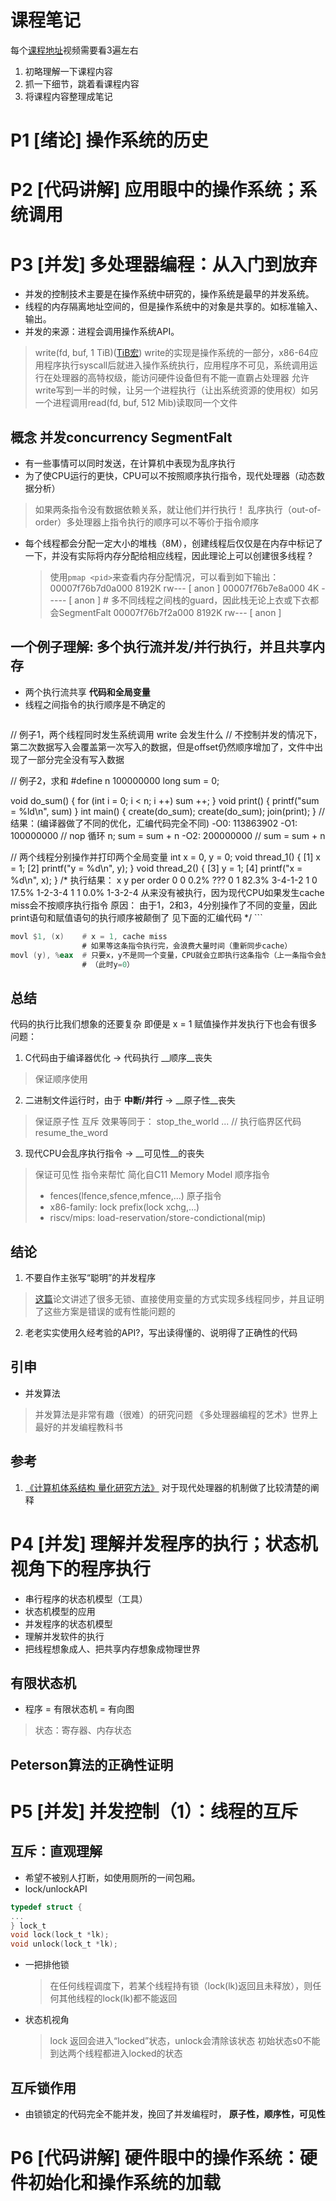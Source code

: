 # 课程笔记
每个[课程地址](https://www.bilibili.com/video/BV1N741177F5?p=3)视频需要看3遍左右
1. 初略理解一下课程内容
2. 抓一下细节，跳着看课程内容
3. 将课程内容整理成笔记

# P1 [绪论] 操作系统的历史

# P2 [代码讲解] 应用眼中的操作系统；系统调用

# P3 [并发] 多处理器编程：从入门到放弃
- 并发的控制技术主要是在操作系统中研究的，操作系统是最早的并发系统。
- 线程的内存隔离地址空间的，但是操作系统中的对象是共享的。如标准输入、输出。 
- 并发的来源：进程会调用操作系统API。
> write(fd, buf, 1 TiB)([TiB宏](?))
> write的实现是操作系统的一部分，x86-64应用程序执行syscall后就进入操作系统执行，应用程序不可见，系统调用运行在处理器的高特权级，能访问硬件设备但有不能一直霸占处理器
> 允许write写到一半的时候，让另一个进程执行（让出系统资源的使用权）如另一个进程调用read(fd, buf, 512 Mib)读取同一个文件

## 概念 并发concurrency SegmentFalt
- 有一些事情可以同时发送，在计算机中表现为乱序执行
- 为了使CPU运行的更快，CPU可以不按照顺序执行指令，现代处理器（动态数据分析）
> 如果两条指令没有数据依赖关系，就让他们并行执行！
> 乱序执行（out-of-order）多处理器上指令执行的顺序可以不等价于指令顺序
- 每个线程都会分配一定大小的堆栈（8M），创建线程后仅仅是在内存中标记了一下，并没有实际将内存分配给相应线程，因此理论上可以创建很多线程 ?
    > 使用`pmap <pid>`来查看内存分配情况，可以看到如下输出：
    > 00007f76b7d0a000   8192K rw---   [ anon ]
    > 00007f76b7e8a000      4K -----   [ anon ]  # 多不同线程之间栈的guard，因此栈无论上衣或下衣都会SegmentFalt
    > 00007f76b7f2a000   8192K rw---   [ anon ]


## 一个例子理解: 多个执行流并发/并行执行，并且共享内存
- 两个执行流共享 __代码和全局变量__
- 线程之间指令的执行顺序是不确定的
    ```c
// 例子1，两个线程同时发生系统调用 write 会发生什么
// 不控制并发的情况下，第二次数据写入会覆盖第一次写入的数据，但是offset仍然顺序增加了，文件中出现了一部分完全没有写入数据


// 例子2，求和
#define n 100000000
long sum = 0;

void do_sum() { for (int i = 0; i < n; i ++) sum ++; }
void print() { printf("sum = %ld\n", sum) }
int main() {
    create(do_sum);
    create(do_sum);
    join(print);
}
// 结果：(编译器做了不同的优化，汇编代码完全不同)
-O0: 113863902
-O1: 100000000 // nop 循环 n; sum = sum + n
-O2: 200000000 // sum = sum + n

// 两个线程分别操作并打印两个全局变量
int x = 0, y = 0;
void thread_1() {
    [1] x = 1;
    [2] printf("y = %d\n", y);
}
void thread_2() {
    [3] y = 1;
    [4] printf("x = %d\n", x);
}
/* 执行结果：
x   y   per   order
0   0   0.2%  ???
0   1   82.3% 3-4-1-2
1   0   17.5% 1-2-3-4
1   1   0.0%  1-3-2-4 从来没有被执行，因为现代CPU如果发生cache miss会不按顺序执行指令
原因：
由于1，2和3，4分别操作了不同的变量，因此print语句和赋值语句的执行顺序被颠倒了
见下面的汇编代码
*/
    ```
```asm
movl $1, (x)    # x = 1, cache miss
                # 如果等这条指令执行完，会浪费大量时间（重新同步cache）
movl (y), %eax  # 只要x，y不是同一个变量，CPU就会立即执行这条指令（上一条指令会放入某个队列）
                # （此时y=0）
```
## 总结
代码的执行比我们想象的还要复杂 即便是 x = 1 赋值操作并发执行下也会有很多问题：
1. C代码由于编译器优化 -> 代码执行 __顺序__丧失
> 保证顺序使用
2. 二进制文件运行时，由于 __中断/并行__ -> __原子性__丧失
> 保证原子性 互斥 效果等同于：
> stop_the_world
> ...  // 执行临界区代码
> resume_the_word
3. 现代CPU会乱序执行指令 -> __可见性__的丧失
> 保证可见性 指令来帮忙 简化自C11 Memory Model
> 顺序指令 
> - fences(lfence,sfence,mfence,...)
> 原子指令 
> - x86-family: lock prefix(lock xchg,...)
> - riscv/mips: load-reservation/store-condictional(mip)
## 结论
1. 不要自作主张写“聪明”的并发程序
> [这篇](./Ad_Hoc_Synchronization_Considered_Harmful.pdf)论文讲述了很多无锁、直接使用变量的方式实现多线程同步，并且证明了这些方案是错误的或有性能问题的
2. 老老实实使用久经考验的API?，写出读得懂的、说明得了正确性的代码
## 引申
- 并发算法
> 并发算法是非常有趣（很难）的研究问题
> 《多处理器编程的艺术》世界上最好的并发编程教科书

## 参考
1. [《计算机体系结构 量化研究方法》](?) 对于现代处理器的机制做了比较清楚的阐释


# P4 [并发] 理解并发程序的执行；状态机视角下的程序执行
- 串行程序的状态机模型（工具）
- 状态机模型的应用
- 并发程序的状态机模型
- 理解并发软件的执行
- 把线程想象成人、把共享内存想象成物理世界
## 有限状态机
- 程序 = 有限状态机 = 有向图
> 状态：寄存器、内存状态
## Peterson算法的正确性证明



# P5 [并发] 并发控制（1）：线程的互斥

## 互斥：直观理解
- 希望不被别人打断，如使用厕所的一间包厢。
- lock/unlockAPI
```c
typedef struct {
...
} lock_t
void lock(lock_t *lk);
void unlock(lock_t *lk);
```
- 一把排他锁
    > 在任何线程调度下，若某个线程持有锁（lock(lk)返回且未释放），则任何其他线程的lock(lk)都不能返回
- 状态机视角
    > lock 返回会进入“locked”状态，unlock会清除该状态
    > 初始状态s0不能到达两个线程都进入locked的状态
## 互斥锁作用
- 由锁锁定的代码完全不能并发，挽回了并发编程时， __原子性，顺序性，可见性__

# P6 [代码讲解] 硬件眼中的操作系统：硬件初始化和操作系统的加载
